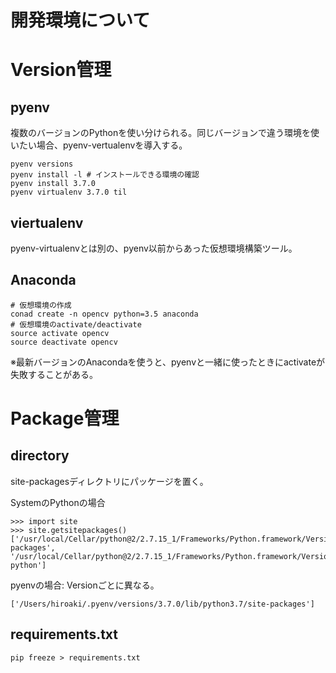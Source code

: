 # 開発環境について

# Version管理
## pyenv
複数のバージョンのPythonを使い分けられる。同じバージョンで違う環境を使いたい場合、pyenv-vertualenvを導入する。
```
pyenv versions
pyenv install -l # インストールできる環境の確認
pyenv install 3.7.0
pyenv virtualenv 3.7.0 til
```

## viertualenv
pyenv-virtualenvとは別の、pyenv以前からあった仮想環境構築ツール。

## Anaconda
```
# 仮想環境の作成
conad create -n opencv python=3.5 anaconda
# 仮想環境のactivate/deactivate
source activate opencv
source deactivate opencv
```
※最新バージョンのAnacondaを使うと、pyenvと一緒に使ったときにactivateが失敗することがある。

# Package管理
## directory
site-packagesディレクトリにパッケージを置く。  

SystemのPythonの場合
```
>>> import site
>>> site.getsitepackages()['/usr/local/Cellar/python@2/2.7.15_1/Frameworks/Python.framework/Versions/2.7/lib/python2.7/site-packages', '/usr/local/Cellar/python@2/2.7.15_1/Frameworks/Python.framework/Versions/2.7/lib/site-python']
```

pyenvの場合: Versionごとに異なる。  
```
['/Users/hiroaki/.pyenv/versions/3.7.0/lib/python3.7/site-packages']
```

## requirements.txt
`pip freeze > requirements.txt`